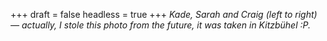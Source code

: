 
+++
draft = false
headless = true
+++
_Kade, Sarah and Craig (left to right) &mdash; actually, I stole this photo from the future, it was taken in Kitzbühel :P._
